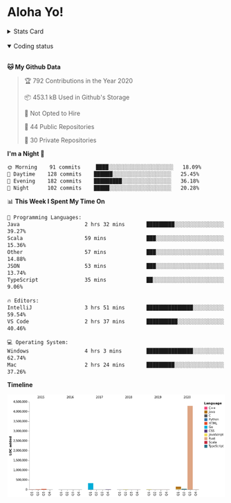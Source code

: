 # Aloha Yo!

<details>
<summary>Stats Card</summary>
 
[![Anurag's github stats](https://github-readme-stats.vercel.app/api?username=GarfieldZHU&show_icons=true&theme=tokyonight)](https://github.com/anuraghazra/github-readme-stats)
 
</details>

<br/>

<details open>

<summary>Coding status</summary>

<br/>

<!--START_SECTION:waka-->
**🐱 My Github Data** 

> 🏆 792 Contributions in the Year 2020
 > 
> 📦 453.1 kB Used in Github's Storage 
 > 
> 🚫 Not Opted to Hire
 > 
> 📜 44 Public Repositories
 > 
> 🔑 30 Private Repositories 

**I'm a Night 🦉** 

```text
🌞 Morning    91 commits     ████░░░░░░░░░░░░░░░░░░░░░   18.09% 
🌆 Daytime    128 commits    ██████░░░░░░░░░░░░░░░░░░░   25.45% 
🌃 Evening    182 commits    █████████░░░░░░░░░░░░░░░░   36.18% 
🌙 Night      102 commits    █████░░░░░░░░░░░░░░░░░░░░   20.28%

```


📊 **This Week I Spent My Time On** 

```text
💬 Programming Languages: 
Java                     2 hrs 32 mins       █████████░░░░░░░░░░░░░░░░   39.27% 
Scala                    59 mins             ███░░░░░░░░░░░░░░░░░░░░░░   15.36% 
Other                    57 mins             ███░░░░░░░░░░░░░░░░░░░░░░   14.88% 
JSON                     53 mins             ███░░░░░░░░░░░░░░░░░░░░░░   13.74% 
TypeScript               35 mins             ██░░░░░░░░░░░░░░░░░░░░░░░   9.06%

🔥 Editors: 
IntelliJ                 3 hrs 51 mins       ███████████████░░░░░░░░░░   59.54% 
VS Code                  2 hrs 37 mins       ██████████░░░░░░░░░░░░░░░   40.46%

💻 Operating System: 
Windows                  4 hrs 3 mins        ███████████████░░░░░░░░░░   62.74% 
Mac                      2 hrs 24 mins       █████████░░░░░░░░░░░░░░░░   37.26%

```

**Timeline**

![Chart not found](https://github.com/GarfieldZHU/GarfieldZHU/blob/master/charts/bar_graph.png) 


<!--END_SECTION:waka-->

</details>
